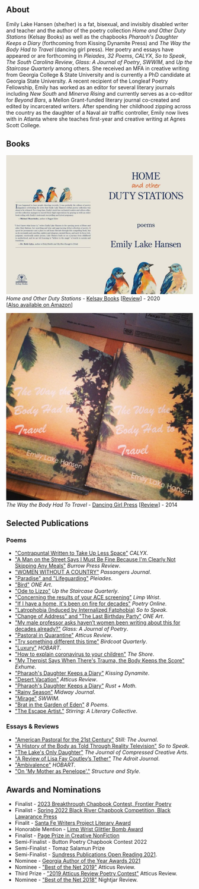## About
Emily Lake Hansen (she/her) is a fat, bisexual,  and invisibly disabled writer and teacher and the author of the poetry collection
_Home and Other Duty Stations_ (Kelsay Books) as well as the chapbooks 
_Pharaoh's Daughter Keeps a Diary_ (forthcoming from Kissing Dynamite Press) 
and _The Way the Body Had to Travel_ (dancing girl press). Her poetry 
and essays have appeared or are forthcoming in _Pleiades_, _32 Poems_, _CALYX_, _So to Speak_, _The South Carolina Review_,
_Glass: A Journal of Poetry_, _SWWIM_, and _Up the Staircase Quarterly_ among others. She received an MFA in creative writing from Georgia
College & State University and is currently a PhD candidate at Georgia State University. A recent recipient 
of the Longleaf Poetry Fellowship, Emily has worked as an editor for several literary journals including _New South_ and _Minerva Rising_ and currently serves as a co-editor for _Beyond Bars_, a Mellon Grant-funded literary journal co-created and edited by incarcerated writers. After spending her childhood zipping across the country as the daughter of a Naval air traffic controller, Emily now lives with in Atlanta where she teaches first-year and creative writing at Agnes Scott College. 

## Books
[<img src="/assets/images/home_and_other_duty_stations.jpg" alt="Cover Image" />](https://kelsaybooks.com/products/home-and-other-duty-stations)  
_Home and Other Duty Stations_ - [Kelsay Books](https://kelsaybooks.com/products/home-and-other-duty-stations) [[Review](https://sundressblog.com/2020/04/07/sundress-reads-home-and-other-duty-stations/)] - 2020  
[[Also available on Amazon](https://www.amazon.com/Home-Other-Stations-Emily-Hansen/dp/1950462838)]

![Chapbook Cover](/assets/images/chapbook_cover.jpg)  
_The Way the Body Had To Travel_ - [Dancing Girl Press](https://dulcetshop.myshopify.com/products/the-way-the-body-had-to-travel-emily-lake-hansen) [[Review](https://www.upthestaircase.org/the-way-the-body-had-to-travel.html)] - 2014

## Selected Publications

### Poems
* ["Contrapuntal Written to Take Up Less Space"](https://www.calyxpress.org/contrapuntal-written-to-take-up-less-space-by-emily-lake-hansen/) _CALYX_.
* ["A Man on the Street Says I Must Be Fine Because I'm Clearly Not Skipping Any Meals"](https://burrowpress.com/a-man-on-the-street-says-i-must-be-fine-because-im-clearly-not-skipping-any-meals-emily-lake-hansen/) _Burrow Press Review_.
* ["WOMEN WITHOUT A COUNTRY"](https://www.passengersjournal.com/volume-4-issue-1-poetry/#hansen) _Passangers Journal_.
* ["Paradise" and "Lifeguarding"](https://secure.touchnet.com/C20040_ustores/web/product_detail.jsp?PRODUCTID=575) _Pleiades_.
* ["Bird"](https://oneartpoetry.com/2022/11/18/bird-by-emily-lake-hansen/) _ONE Art_.
* ["Ode to Lizzo"](https://www.upthestaircase.org/emily-lake-hansen-issue-58.html) _Up the Staircase Quarterly_.
* ["Concerning the results of your ACE screening"](https://www.limpwristmagazine.com/lw7) _Limp Wrist_.
* ["If I have a home, it's been on fire for decades"](https://www.poetry.onl/read/em-l-h) _Poetry Online_.
* ["Latrophobia (Induced by Internalized Fatphobia)](http://sotospeakjournal.org/latrophobia/) _So to Speak_.
* ["Change of Address" and "The Last Birthday Party"](https://oneartpoetry.com/2022/03/30/two-poems-by-emily-lake-hansen/) _ONE Art_.
* ["My male professor asks haven’t women been writing about this for decades already?"](http://www.glass-poetry.com/journal/2019/september/hansen-my.html) _Glass: A Journal of Poetry_. 
* ["Pastoral in Quarantine"](https://atticusreview.org/pastoral-in-quarantine/) _Atticus Review_. 
* ["Try something different this time"](https://birdcoatquarterly.com/emily-lake-hansen/) _Birdcoat Quarterly_.
* ["Luxury"](https://www.hobartpulp.com/web_features/luxury) _HOBART_.  
* ["How to explain coronavirus to your children"](https://www.theshorepoetry.org/emily-lake-hansen-how-to-explain-coronavirus-to-your-children) _The Shore_.
* ["My Therpist Says When There's Trauma, the Body Keeps the Score"](http://exhumemag.weebly.com/emily-lake-hansen.html) _Exhume_. 
* ["Pharaoh's Daughter Keeps a Diary"](https://www.kissingdynamitepoetry.com/emily-lake-hansen-pharaohs-daughter.html) _Kissing Dynamite_. 
* ["Desert Vacation"](https://atticusreview.org/desert-vacation) _Atticus Review_.
* ["Pharaoh's Daughter Keeps a Diary"](https://rustandmoth.com/work/pharaohs-daughter-keeps-a-diary/) _Rust + Moth_. 
* ["Rainy Season"](http://midwayjournal.com/rainy-season/) _Midway Journal_. 
* ["Mirage"](https://www.swwim.org/blog/2018/8/30/mirage-by-emily-lake-hansen) _SWWIM_.  
* ["Brat in the Garden of Eden"](https://8poems.com/issue-four#/brat-in-the-garden-of-eden-emily-lake-hansen/) _8 Poems_.
* ["The Escape Artist."](http://www.sundresspublications.com/stirring/archives/v17/e8/hansene.htm) _Stirring: A Literary Collective_.

### Essays & Reviews
* ["American Pastoral for the 21st Century"](https://www.stilljournal.net/emily-lake-hansen-cnf2023.php) _Still: The Journal_.
* ["A History of the Body as Told Through Reality Television"](https://sotospeak.submittable.com/submit/257413/for-purchase-2023-print-issue-physical-or-pdf) _So to Speak_. 
* ["The Lake's Only Daughter"](https://matterpress.com/journal/2021/11/) _The Journal of Compressed Creative Arts_. 
* ["A Review of Lisa Fay Coutley’s Tether"](https://theadroitjournal.org/2021/06/23/a-review-of-lisa-fay-coutleys-tether-by-emily-lake-hansen/) _The Adroit Journal_. 
* ["Ambivalence"](https://www.hobartpulp.com/web_features/ambivalence) _HOBART_. 
* ["On 'My Mother as Penelope'."](http://structureandstyle.org/post/93705929440/my-mother-as-penelope) _Structure and Style_.

## Awards and Nominations
* Finalist - [2023 Breakthrough Chapbook Contest, Frontier Poetry](https://www.frontierpoetry.com/2023/09/13/2023-chapbook-contest-winner-finalists/) 
* Finalist - [Spring 2022 Black River Chapbook Competition, Black Lawarance Press](https://blacklawrencepress.com/spring-2022-black-river-chapbook-competition-finalists-semifinalists/) 
* Finalit - [Santa Fe Writers Project Literary Award](https://www.sfwp.com/2022-awards-program-results)
* Honorable Mention - [Limp Wrist Glittler Bomb Award](https://www.limpwristmagazine.com/lw07)
* Finalist - [Page Prize in Creative NonFiction](http://www.pinchjournal.com/2021-pinch-literary-awards)
* Semi-Finalist - Button Poetry Chapbook Contest 2022
* Semi-Finalist - Tomaz Salamun Prize
* Semi-Finalist - [Sundress Publications Open Reading 2021](https://sundressblog.com/2021/12/20/2021-poetry-open-reading-period-selections-announces/).
* Nominee - [Georgia Author of the Year Awards 2021](https://www.authoroftheyear.org/previous-nominees/2021)
* Nominee - ["Best of the Net 2019"](https://atticusreview.org/best-of-the-net-nominations-2019/) Atticus Review.
* Third Prize - ["2019 Atticus Review Poetry Contest"](https://atticusreview.org/announcing-the-2019-atticus-review-poetry-contest-winners/) Atticus Review.
* Nominee - ["Best of the Net 2018"](https://nightjarreview.com/awards.html) Nightjar Review.
